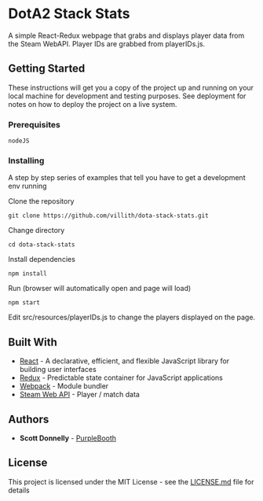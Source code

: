 # DotA2 Stack Stats

A simple React-Redux webpage that grabs and displays player data from the Steam WebAPI.
Player IDs are grabbed from playerIDs.js.

## Getting Started

These instructions will get you a copy of the project up and running on your local machine for development and testing purposes. See deployment for notes on how to deploy the project on a live system.

### Prerequisites

```
nodeJS
```

### Installing

A step by step series of examples that tell you have to get a development env running

Clone the repository

```
git clone https://github.com/villith/dota-stack-stats.git
```

Change directory

```
cd dota-stack-stats
```

Install dependencies

```
npm install
```

Run (browser will automatically open and page will load)

```
npm start
```

Edit src/resources/playerIDs.js to change the players displayed on the page.

## Built With

* [React](https://facebook.github.io/react/) - A declarative, efficient, and flexible JavaScript library for building user interfaces
* [Redux](http://redux.js.org/) - Predictable state container for JavaScript applications
* [Webpack](https://webpack.github.io/) - Module bundler
* [Steam Web API](https://developer.valvesoftware.com/wiki/Steam_Web_API) - Player / match data

## Authors

* **Scott Donnelly** - [PurpleBooth](https://github.com/villith)

## License

This project is licensed under the MIT License - see the [LICENSE.md](LICENSE.md) file for details
